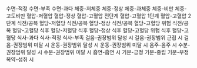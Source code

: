 수면-적정
수면-부족
수면-과다
체중-저체중
체중-정상
체중-과체중
체중-비만
체중-고도비만
혈압-저혈압
혈압-정상
혈압-고혈압 전단계
혈압-고혈압 1단계
혈압-고혈압 2단계
식전/공복 혈당-저혈당
식전/공복 혈당-정상
식전/공복 혈당-고혈당 위험
식전/공복 혈당-고혈당
식후 혈당-저혈당
식후 혈당-정상
식후 혈당-고혈당 위험
식후 혈당-고혈당
식사-과다
식사-적정
식사-부족
걸음-권장범위 달성 시
걸음-권장범위 근접 시
걸음-권장범위 미달 시
운동-권장범위 달성 시
운동-권장범위 미달 시
음주-음주 시
수분-권장범위 달성 시
수분-권장범위 미달 시
흡연-흡연 시
기분-긍정
기분-중립
기분-부정
복약-섭취 시
